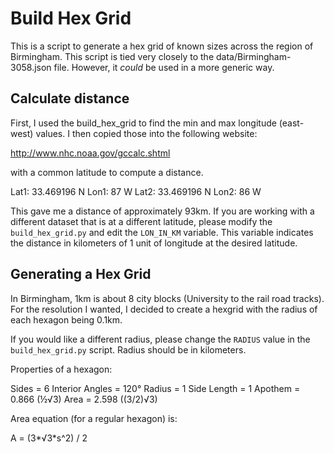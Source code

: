 # Build Hex Grid

This is a script to generate a hex grid of known sizes
across the region of Birmingham. This script is tied very closely to
the data/Birmingham-3058.json file. However, it *could* be used in a
more generic way.

## Calculate distance

First, I used the build_hex_grid to find the min and max longitude
(east-west) values. I then copied those into the following website:

http://www.nhc.noaa.gov/gccalc.shtml

with a common latitude to compute a distance.

Lat1: 33.469196 N Lon1: 87 W
Lat2: 33.469196 N Lon2: 86 W

This gave me a distance of approximately 93km. If you are working with
a different dataset that is at a different latitude, please modify the
`build_hex_grid.py` and edit the `LON_IN_KM` variable. This variable
indicates the distance in kilometers of 1 unit of longitude at the
desired latitude.

## Generating a Hex Grid

In Birmingham, 1km is about 8 city blocks (University to the rail road
tracks). For the resolution I wanted, I decided to create a hexgrid
with the radius of each hexagon being 0.1km.

If you would like a different radius, please change the `RADIUS` value
in the `build_hex_grid.py` script. Radius should be in kilometers.

Properties of a hexagon:

Sides = 6
Interior Angles = 120°
Radius = 1
Side Length = 1
Apothem = 0.866 (½√3)
Area = 2.598 ((3/2)√3)

Area equation (for a regular hexagon) is:

A = (3*√3*s^2) / 2
